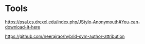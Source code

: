 # Tools

https://psal.cs.drexel.edu/index.php/JStylo-Anonymouth#You-can-download-it-here

https://github.com/neerajrao/hybrid-svm-author-attribution
